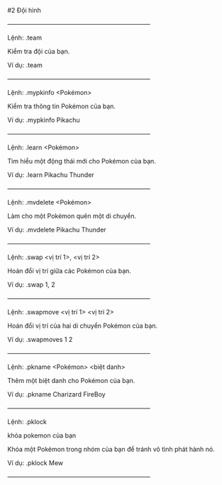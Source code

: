 #2 Đội hình

———————————————————————

Lệnh: .team

Kiểm tra đội của bạn.

Ví dụ: .team

———————————————————————

Lệnh: .mypkinfo <Pokémon>

Kiểm tra thông tin Pokémon của bạn.

Ví dụ: .mypkinfo Pikachu

———————————————————————

Lệnh: .learn <Pokémon> <move>

Tìm hiểu một động thái mới cho Pokémon của bạn.

Ví dụ: .learn Pikachu Thunder

———————————————————————

Lệnh: .mvdelete <Pokémon> <move>

Làm cho một Pokémon quên một di chuyển.

Ví dụ: .mvdelete Pikachu Thunder

———————————————————————

Lệnh: .swap <vị trí 1>, <vị trí 2>

Hoán đổi vị trí giữa các Pokémon của bạn.

Ví dụ: .swap 1, 2

———————————————————————

Lệnh: .swapmove <vị trí 1> <vị trí 2>

Hoán đổi vị trí của hai di chuyển Pokémon của bạn.

Ví dụ: .swapmoves 1 2

———————————————————————

Lệnh: .pkname <Pokémon> <biệt danh>

Thêm một biệt danh cho Pokémon của bạn.

Ví dụ: .pkname Charizard FireBoy

———————————————————————

Lệnh: .pklock <pokemon>

khóa pokemon của bạn

Khóa một Pokémon trong nhóm của bạn để tránh vô tình phát hành nó.

Ví dụ: .pklock Mew

——————————————————————— 
